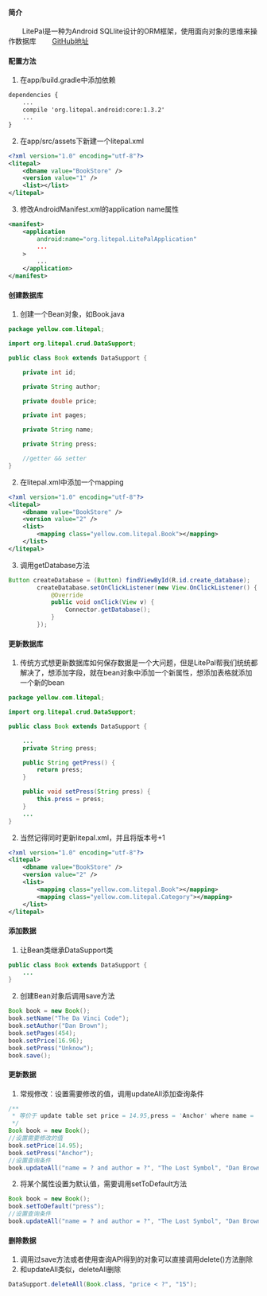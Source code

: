 #### 简介
　　LitePal是一种为Android SQLlite设计的ORM框架，使用面向对象的思维来操作数据库
　　[GitHub地址][1]

#### 配置方法

 1. 在app/build.gradle中添加依赖
 
``` xml
dependencies {
    ...
    compile 'org.litepal.android:core:1.3.2'
    ...
}
```
 2. 在app/src/assets下新建一个litepal.xml

``` xml
<?xml version="1.0" encoding="utf-8"?>
<litepal>
    <dbname value="BookStore" />
    <version value="1" />
    <list></list>
</litepal>
```
 3. 修改AndroidManifest.xml的application name属性

``` xml
<manifest>
    <application
        android:name="org.litepal.LitePalApplication"
        ...
    >
        ...
    </application>
</manifest>
```

#### 创建数据库

 1. 创建一个Bean对象，如Book.java
 
``` java
package yellow.com.litepal;

import org.litepal.crud.DataSupport;

public class Book extends DataSupport {

    private int id;

    private String author;

    private double price;

    private int pages;

    private String name;

    private String press;

    //getter && setter
}

```

 2. 在litepal.xml中添加一个mapping
 
``` xml
<?xml version="1.0" encoding="utf-8"?>
<litepal>
    <dbname value="BookStore" />
    <version value="2" />
    <list>
        <mapping class="yellow.com.litepal.Book"></mapping>
    </list>
</litepal>
```

3. 调用getDatabase方法

``` java
Button createDatabase = (Button) findViewById(R.id.create_database);
        createDatabase.setOnClickListener(new View.OnClickListener() {
            @Override
            public void onClick(View v) {
                Connector.getDatabase();
            }
        });
```




#### 更新数据库

 1. 传统方式想更新数据库如何保存数据是一个大问题，但是LitePal帮我们统统都解决了，想添加字段，就在bean对象中添加一个新属性，想添加表格就添加一个新的bean
 
``` java
package yellow.com.litepal;

import org.litepal.crud.DataSupport;

public class Book extends DataSupport {

    ...
    private String press;

    public String getPress() {
        return press;
    }

    public void setPress(String press) {
        this.press = press;
    }
	...
}
```


 2. 当然记得同时更新litepal.xml，并且将版本号+1

``` xml
<?xml version="1.0" encoding="utf-8"?>
<litepal>
    <dbname value="BookStore" />
    <version value="2" />
    <list>
        <mapping class="yellow.com.litepal.Book"></mapping>
        <mapping class="yellow.com.litepal.Category"></mapping>
    </list>
</litepal>
```



















 [1]: https://github.com/LitePalFramework/LitePal
#### 添加数据

 1. 让Bean类继承DataSupport类

``` java
public class Book extends DataSupport {
	...
}
```
 2. 创建Bean对象后调用save方法

``` java
Book book = new Book();
book.setName("The Da Vinci Code");
book.setAuthor("Dan Brown");
book.setPages(454);
book.setPrice(16.96);
book.setPress("Unknow");
book.save();
```

#### 更新数据

 1. 常规修改：设置需要修改的值，调用updateAll添加查询条件

``` java
/**
 * 等价于 update table set price = 14.95,press = 'Anchor' where name = 'The Lost Symbol' and author = 'Dan Brown'
 */
Book book = new Book();
//设置需要修改的值
book.setPrice(14.95);
book.setPress("Anchor");
//设置查询条件
book.updateAll("name = ? and author = ?", "The Lost Symbol", "Dan Brown");
```

 2. 将某个属性设置为默认值，需要调用setToDefault方法

``` java
Book book = new Book();
book.setToDefault("press");
//设置查询条件
book.updateAll("name = ? and author = ?", "The Lost Symbol", "Dan Brown");
```


#### 删除数据

 1. 调用过save方法或者使用查询API得到的对象可以直接调用delete()方法删除
 2. 和updateAll类似，deleteAll删除

``` java
DataSupport.deleteAll(Book.class, "price < ?", "15");
```
